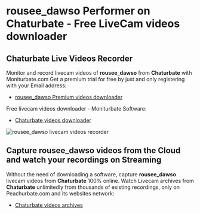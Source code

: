 # rousee_dawso Performer on Chaturbate - Free LiveCam videos downloader

## Chaturbate Live Videos Recorder

Monitor and record livecam videos of **rousee_dawso** from **Chaturbate** with Moniturbate.com
Get a premium trial for free by just and only registering with your Email address:
* [rousee_dawso Premium videos downloader](https://moniturbate.com/request-demo-licence-key.html)

Free livecam videos downloader - Moniturbate Software:
* [Chaturbate videos downloader](https://moniturbate.com/moniturbate-download-software.html)

![rousee_dawso livecam videos recorder](https://peachurnet.com/templates/moniturbate-software.png)


## Capture rousee_dawso videos from the Cloud and watch your recordings on Streaming

Without the need of downloading a software, capture **rousee_dawso** livecam videos from **Chaturbate** 100% online.
Watch Livecam archives from **Chaturbate** unlimitedly from thousands of existing recordings, only on Peachurbate.com and its websites network:
* [Chaturbate videos archives](https://peachurnet.com/)